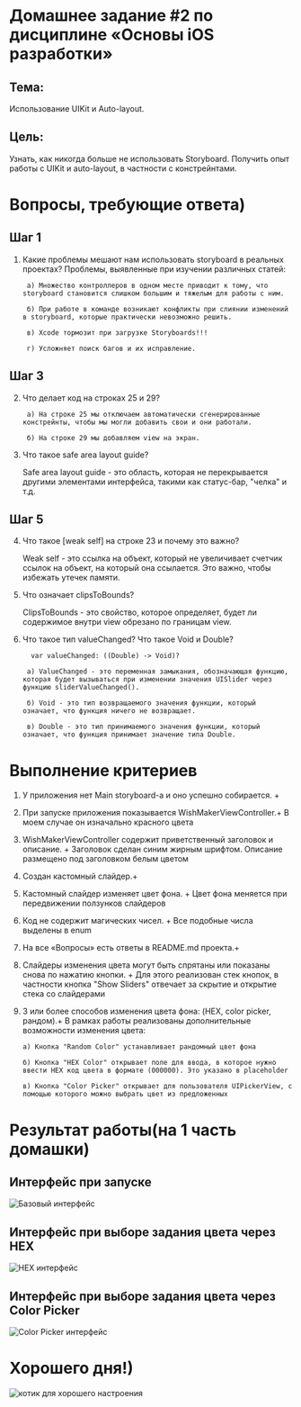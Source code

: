 # Домашнее задание #2 по дисциплине «Основы iOS разработки»
## Тема: 
Использование UIKit и Auto-layout.
## Цель: 
Узнать, как никогда больше не использовать Storyboard. Получить опыт работы с
UIKit и auto-layout, в частности с констрейнтами.

# Вопросы, требующие ответа)
## Шаг 1
1) Какие проблемы мешают нам использовать storyboard в реальных проектах?
    Проблемы, выявленные при изучении различных статей:

        a) Множество контроллеров в одном месте приводит к тому, что storyboard становится слишком большим и тяжелым для работы с ним.

        б) При работе в команде возникают конфликты при слиянии изменений в storyboard, которые практически невозможно решить.

        в) Xcode тормозит при загрузке Storyboards!!!
    
        г) Усложняет поиск багов и их исправление.
## Шаг 3
2) Что делает код на строках 25 и 29?

        а) На строке 25 мы отключаем автоматически сгенерированные констрейнты, чтобы мы могли добавить свои и они работали.

        б) На строке 29 мы добавляем view на экран.
3) Что такое safe area layout guide?

    Safe area layout guide - это область, которая не перекрывается другими элементами интерфейса, такими как статус-бар, "челка" и т.д.
## Шаг 5
4) Что такое [weak self] на строке 23 и почему это важно?

    Weak self - это ссылка на объект, который не увеличивает счетчик ссылок на объект, на который она ссылается. Это важно, чтобы избежать утечек памяти.
5) Что означает clipsToBounds?

    ClipsToBounds - это свойство, которое определяет, будет ли содержимое внутри view обрезано по границам view.
6) Что такое тип valueChanged? Что такое Void и Double?

         var valueChanged: ((Double) -> Void)?

        а) ValueChanged - это переменная замыкания, обозначающая функцию, которая будет вызываться при изменении значения UISlider через функцию sliderValueChanged().

        б) Void - это тип возвращаемого значения функции, который означает, что функция ничего не возвращает.

        в) Double - это тип принимаемого значения функции, который означает, что функция принимает значение типа Double.

# Выполнение критериев
1) У приложения нет Main storyboard-а и оно успешно собирается. +
2) При запуске приложения показывается WishMakerViewController.+
    В моем случае он изначально красного цвета
3) WishMakerViewController содержит приветственный заголовок и описание. +
    Заголовок сделан синим жирным шрифтом. Описание размещено под заголовком белым цветом
4) Создан кастомный слайдер.+
5) Кастомный слайдер изменяет цвет фона. + 
    Цвет фона меняется при передвижении ползунков слайдеров
6) Код не содержит магических чисел. +
    Все подобные числа выделены в enum
7) На все «Вопросы» есть ответы в README.md проекта.+
8) Слайдеры изменения цвета могут быть спрятаны или показаны снова по
нажатию кнопки. +
    Для этого реализован стек кнопок, в частности кнопка "Show Sliders" отвечает за скрытие и открытие стека со слайдерами
10) 3 или более способов изменения цвета фона: (HEX, color picker, рандом).+
    В рамках работы реализованы дополнительные возможности изменения цвета:

        а) Кнопка "Random Color" устанавливает рандомный цвет фона

        б) Кнопка "HEX Color" открывает поле для ввода, в которое нужно ввести HEX код цвета в формате (000000). Это указано в placeholder

        в) Кнопка "Color Picker" открывает для пользователя UIPickerView, с помощью которого можно выбрать цвет из предложенных

# Результат работы(на 1 часть домашки)
## Интерфейс при запуске
![Базовый интерфейс](png/based.png)
## Интерфейс при выборе задания цвета через HEX
![HEX интерфейс](png/hex.png)
## Интерфейс при выборе задания цвета через Color Picker
![Color Picker интерфейс](png/color_picker.png)

# Хорошего дня!)
![котик для хорошего настроения](png/котик.jpeg)
